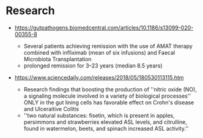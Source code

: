 # Research

- <https://gutpathogens.biomedcentral.com/articles/10.1186/s13099-020-00355-8>
  - Several patients achieving remission with the use of AMAT therapy combined with infliximab (mean of six infusions) and Faecal Microbiota Transplantation
  - prolonged remission for 3–23 years (median 8.5 years)

- <https://www.sciencedaily.com/releases/2018/05/180530113115.htm>
  - Research findings that boosting the production of ''nitric oxide (NO), a signaling molecule involved in a variety of biological processes'' ONLY in the gut lining cells has favorable effect on Crohn's disease and Ulceraitive Colitis
  - ''two natural substances:
  fisetin, which is present in apples, persimmons and strawberries elevated ASL levels, and citrulline, found in watermelon, beets, and spinach increased ASL activity.''